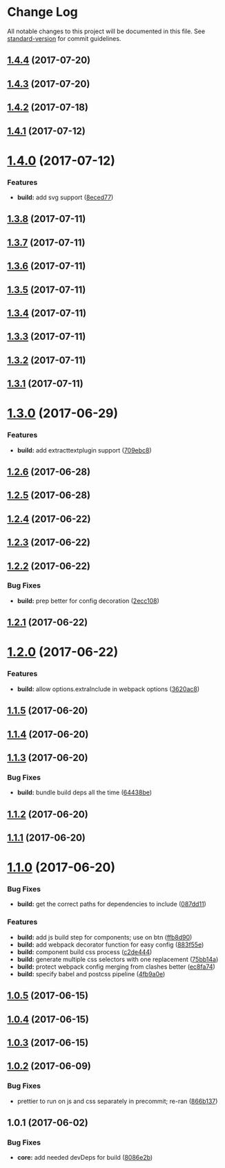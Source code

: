 # Change Log

All notable changes to this project will be documented in this file.
See [standard-version](https://github.com/conventional-changelog/standard-version) for commit guidelines.

<a name="1.4.4"></a>
## [1.4.4](https://github.com/pluralsight/design-system/compare/@pluralsight/ps-design-system-build@1.4.3...@pluralsight/ps-design-system-build@1.4.4) (2017-07-20)




<a name="1.4.3"></a>
## [1.4.3](https://github.com/pluralsight/design-system/compare/@pluralsight/ps-design-system-build@1.4.2...@pluralsight/ps-design-system-build@1.4.3) (2017-07-20)




<a name="1.4.2"></a>
## [1.4.2](https://github.com/pluralsight/design-system/compare/@pluralsight/ps-design-system-build@1.4.1...@pluralsight/ps-design-system-build@1.4.2) (2017-07-18)




<a name="1.4.1"></a>
## [1.4.1](https://github.com/pluralsight/design-system/compare/@pluralsight/ps-design-system-build@1.4.0...@pluralsight/ps-design-system-build@1.4.1) (2017-07-12)




<a name="1.4.0"></a>
# [1.4.0](https://github.com/pluralsight/design-system/compare/@pluralsight/ps-design-system-build@1.3.8...@pluralsight/ps-design-system-build@1.4.0) (2017-07-12)


### Features

* **build:** add svg support ([8eced77](https://github.com/pluralsight/design-system/commit/8eced77))




<a name="1.3.8"></a>
## [1.3.8](https://github.com/pluralsight/design-system/compare/@pluralsight/ps-design-system-build@1.3.7...@pluralsight/ps-design-system-build@1.3.8) (2017-07-11)




<a name="1.3.7"></a>
## [1.3.7](https://github.com/pluralsight/design-system/compare/@pluralsight/ps-design-system-build@1.3.6...@pluralsight/ps-design-system-build@1.3.7) (2017-07-11)




<a name="1.3.6"></a>
## [1.3.6](https://github.com/pluralsight/design-system/compare/@pluralsight/ps-design-system-build@1.3.5...@pluralsight/ps-design-system-build@1.3.6) (2017-07-11)




<a name="1.3.5"></a>
## [1.3.5](https://github.com/pluralsight/design-system/compare/@pluralsight/ps-design-system-build@1.3.4...@pluralsight/ps-design-system-build@1.3.5) (2017-07-11)




<a name="1.3.4"></a>
## [1.3.4](https://github.com/pluralsight/design-system/compare/@pluralsight/ps-design-system-build@1.3.3...@pluralsight/ps-design-system-build@1.3.4) (2017-07-11)




<a name="1.3.3"></a>
## [1.3.3](https://github.com/pluralsight/design-system/compare/@pluralsight/ps-design-system-build@1.3.2...@pluralsight/ps-design-system-build@1.3.3) (2017-07-11)




<a name="1.3.2"></a>
## [1.3.2](https://github.com/pluralsight/design-system/compare/@pluralsight/ps-design-system-build@1.3.1...@pluralsight/ps-design-system-build@1.3.2) (2017-07-11)




<a name="1.3.1"></a>
## [1.3.1](https://github.com/pluralsight/design-system/compare/@pluralsight/ps-design-system-build@1.3.0...@pluralsight/ps-design-system-build@1.3.1) (2017-07-11)




<a name="1.3.0"></a>
# [1.3.0](https://github.com/pluralsight/design-system/compare/@pluralsight/ps-design-system-build@1.2.6...@pluralsight/ps-design-system-build@1.3.0) (2017-06-29)


### Features

* **build:** add extracttextplugin support ([709ebc8](https://github.com/pluralsight/design-system/commit/709ebc8))




<a name="1.2.6"></a>
## [1.2.6](https://github.com/pluralsight/design-system/compare/@pluralsight/ps-design-system-build@1.2.5...@pluralsight/ps-design-system-build@1.2.6) (2017-06-28)




<a name="1.2.5"></a>
## [1.2.5](https://github.com/pluralsight/design-system/compare/@pluralsight/ps-design-system-build@1.2.4...@pluralsight/ps-design-system-build@1.2.5) (2017-06-28)




<a name="1.2.4"></a>
## [1.2.4](https://github.com/pluralsight/design-system/compare/@pluralsight/ps-design-system-build@1.2.3...@pluralsight/ps-design-system-build@1.2.4) (2017-06-22)




<a name="1.2.3"></a>
## [1.2.3](https://github.com/pluralsight/design-system/compare/@pluralsight/ps-design-system-build@1.2.2...@pluralsight/ps-design-system-build@1.2.3) (2017-06-22)




<a name="1.2.2"></a>
## [1.2.2](https://github.com/pluralsight/design-system/compare/@pluralsight/ps-design-system-build@1.2.1...@pluralsight/ps-design-system-build@1.2.2) (2017-06-22)


### Bug Fixes

* **build:** prep better for config decoration ([2ecc108](https://github.com/pluralsight/design-system/commit/2ecc108))




<a name="1.2.1"></a>
## [1.2.1](https://github.com/pluralsight/design-system/compare/@pluralsight/ps-design-system-build@1.2.0...@pluralsight/ps-design-system-build@1.2.1) (2017-06-22)




<a name="1.2.0"></a>
# [1.2.0](https://github.com/pluralsight/design-system/compare/@pluralsight/ps-design-system-build@1.1.5...@pluralsight/ps-design-system-build@1.2.0) (2017-06-22)


### Features

* **build:** allow options.extraInclude in webpack options ([3620ac8](https://github.com/pluralsight/design-system/commit/3620ac8))




<a name="1.1.5"></a>
## [1.1.5](https://github.com/pluralsight/design-system/compare/@pluralsight/ps-design-system-build@1.1.4...@pluralsight/ps-design-system-build@1.1.5) (2017-06-20)




<a name="1.1.4"></a>
## [1.1.4](https://github.com/pluralsight/design-system/compare/@pluralsight/ps-design-system-build@1.1.3...@pluralsight/ps-design-system-build@1.1.4) (2017-06-20)




<a name="1.1.3"></a>
## [1.1.3](https://github.com/pluralsight/design-system/compare/@pluralsight/ps-design-system-build@1.1.2...@pluralsight/ps-design-system-build@1.1.3) (2017-06-20)


### Bug Fixes

* **build:** bundle build deps all the time ([64438be](https://github.com/pluralsight/design-system/commit/64438be))




<a name="1.1.2"></a>
## [1.1.2](https://github.com/pluralsight/design-system/compare/@pluralsight/ps-design-system-build@1.1.1...@pluralsight/ps-design-system-build@1.1.2) (2017-06-20)




<a name="1.1.1"></a>
## [1.1.1](https://github.com/pluralsight/design-system/compare/@pluralsight/ps-design-system-build@1.1.0...@pluralsight/ps-design-system-build@1.1.1) (2017-06-20)




<a name="1.1.0"></a>
# [1.1.0](https://github.com/pluralsight/design-system/compare/@pluralsight/ps-design-system-build@1.0.5...@pluralsight/ps-design-system-build@1.1.0) (2017-06-20)


### Bug Fixes

* **build:** get the correct paths for dependencies to include ([087dd11](https://github.com/pluralsight/design-system/commit/087dd11))


### Features

* **build:** add js build step for components; use on btn ([ffb8d90](https://github.com/pluralsight/design-system/commit/ffb8d90))
* **build:** add webpack decorator function for easy config ([883f55e](https://github.com/pluralsight/design-system/commit/883f55e))
* **build:** component build css process ([c2de444](https://github.com/pluralsight/design-system/commit/c2de444))
* **build:** generate multiple css selectors with one replacement ([75bb14a](https://github.com/pluralsight/design-system/commit/75bb14a))
* **build:** protect webpack config merging from clashes better ([ec8fa74](https://github.com/pluralsight/design-system/commit/ec8fa74))
* **build:** specify babel and postcss pipeline ([4fb9a0e](https://github.com/pluralsight/design-system/commit/4fb9a0e))




<a name="1.0.5"></a>
## [1.0.5](https://github.com/pluralsight/design-system/compare/@pluralsight/ps-design-system-build@1.0.4...@pluralsight/ps-design-system-build@1.0.5) (2017-06-15)




<a name="1.0.4"></a>
## [1.0.4](https://github.com/pluralsight/design-system/compare/@pluralsight/ps-design-system-build@1.0.3...@pluralsight/ps-design-system-build@1.0.4) (2017-06-15)




<a name="1.0.3"></a>
## [1.0.3](https://github.com/pluralsight/design-system/compare/@pluralsight/ps-design-system-build@1.0.2...@pluralsight/ps-design-system-build@1.0.3) (2017-06-15)




<a name="1.0.2"></a>
## [1.0.2](https://github.com/pluralsight/design-system/compare/@pluralsight/ps-design-system-build@1.0.1...@pluralsight/ps-design-system-build@1.0.2) (2017-06-09)


### Bug Fixes

* prettier to run on js and css separately in precommit; re-ran ([866b137](https://github.com/pluralsight/design-system/commit/866b137))




<a name="1.0.1"></a>
## 1.0.1 (2017-06-02)


### Bug Fixes

* **core:** add needed devDeps for build ([8086e2b](https://github.com/pluralsight/design-system/commit/8086e2b))
